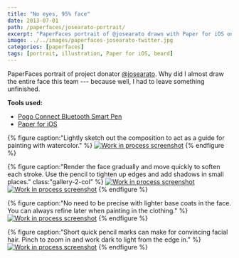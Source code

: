 ```yaml
---
title: "No eyes, 95% face"
date: 2013-07-01
path: /paperfaces/josearato-portrait/
excerpt: "PaperFaces portrait of @josearato drawn with Paper for iOS on an iPad."
image: ../../images/paperfaces-josearato-twitter.jpg
categories: [paperfaces]
tags: [portrait, illustration, Paper for iOS, beard]
---
```


PaperFaces portrait of project donator [@josearato](https://twitter.com/josearato). Why did I almost draw the entire face this team --- because well, I had to leave something unfinished.

**Tools used:**

- [Pogo Connect Bluetooth Smart Pen](https://www.amazon.com/gp/product/B009K448L4/ref=as_li_ss_tl?ie=UTF8&camp=1789&creative=390957&creativeASIN=B009K448L4&linkCode=as2&tag=mademist-20)
- [Paper for iOS](https://paper.bywetransfer.com/)

{% figure caption:"Lightly sketch out the composition to act as a guide for painting with watercolor." %}
[![Work in process screenshot](../../images/paperfaces-josearato-process-1-600.jpg)](../../images/paperfaces-josearato-process-1-lg.jpg)
{% endfigure %}

{% figure caption:"Render the face gradually and move quickly to soften each stroke. Use the pencil to tighten up edges and add shadows in small places." class:"gallery-2-col" %}
[![Work in process screenshot](../../images/paperfaces-josearato-process-2-600.jpg)](../../images/paperfaces-josearato-process-2-lg.jpg)
[![Work in process screenshot](../../images/paperfaces-josearato-process-3-600.jpg)](../../images/paperfaces-josearato-process-3-lg.jpg)
{% endfigure %}

{% figure caption:"No need to be precise with lighter base coats in the face. You can always refine later when painting in the clothing." %}
[![Work in process screenshot](../../images/paperfaces-josearato-process-4-600.jpg)](../../images/paperfaces-josearato-process-4-lg.jpg)
{% endfigure %}

{% figure caption:"Short quick pencil marks can make for convincing facial hair. Pinch to zoom in and work dark to light from the edge in." %}
[![Work in process screenshot](../../images/paperfaces-josearato-process-5-600.jpg)](../../images/paperfaces-josearato-process-5-lg.jpg)
{% endfigure %}
